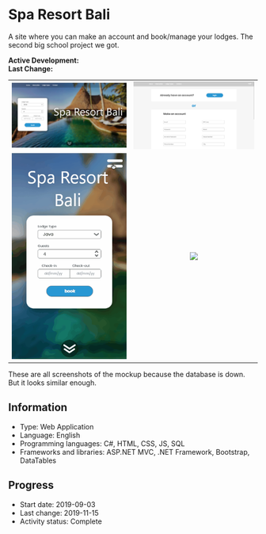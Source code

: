 # Spa Resort Bali
A site where you can make an account and book/manage your lodges. The second big school project we got.

**Active Development:** <br>
**Last Change:** <br>

| | |
| :---: | :---: |
| ![](/Screenshots/1-Home.png) | ![](/Screenshots/2-Register.png) |
| ![](/Screenshots/3-Home_Mobile.gif) | ![](/Screenshots/.png) |

These are all screenshots of the mockup because the database is down. But it looks similar enough.

## Information
- Type: Web Application
- Language: English
- Programming languages: C#, HTML, CSS, JS, SQL
- Frameworks and libraries: ASP.NET MVC, .NET Framework, Bootstrap, DataTables

## Progress
- Start date: 2019-09-03
- Last change: 2019-11-15
- Activity status: Complete
